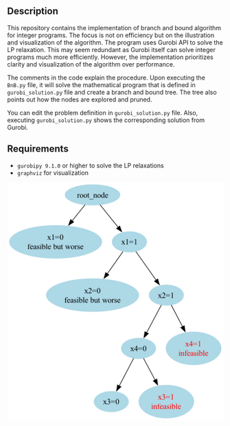 ## Description
This repository contains the implementation of branch and bound algorithm for integer programs. The focus is not on efficiency but on the illustration and visualization of the algorithm.
The program uses Gurobi API to solve the LP relaxation. This may seem redundant as Gurobi itself can solve integer programs much more efficiently. However, the implementation prioritizes clarity and visualization 
of the algorithm over performance.

The comments in the code explain the procedure. Upon executing the `BnB.py` file, it will solve the mathematical program that is defined in `gurobi_solution.py` file and create a branch and bound tree. The tree also points out how the nodes are explored and pruned.

You can edit the problem definition in `gurobi_solution.py` file. Also, executing `gurobi_solution.py` shows the corresponding solution from Gurobi.

## Requirements

- `gurobipy 9.1.0` or higher to solve the LP relaxations
- `graphviz` for visualization

![sample output](branch_and_bound.png)